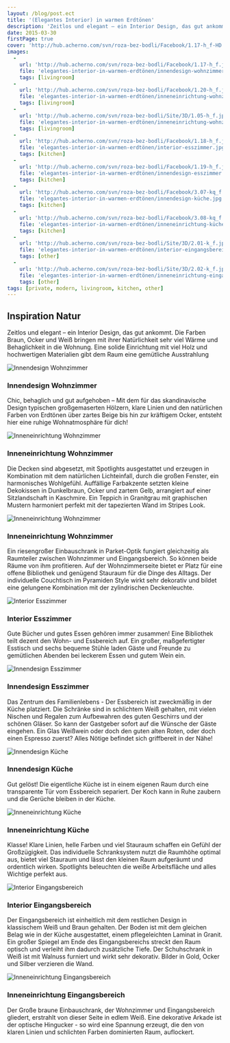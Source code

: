 ```yaml
---
layout: /blog/post.ect
title: '(Elegantes Interior) in warmen Erdtönen'
description: 'Zeitlos und elegant – ein Interior Design, das gut ankommt. Die Farben Braun, Ocker und Weiß bringen mit ihrer Natürlichkeit sehr viel Wärme und Behaglichkeit  in die Wohnung. Eine solide Einrichtung mit viel Holz und hochwertigen Materialien gibt dem Raum eine gemütlich Ausstrahlung.'
date: 2015-03-30
firstPage: true
cover: 'http://hub.acherno.com/svn/roza-bez-bodli/Facebook/1.17-h_f-HD.jpg'
images:
  -
    url: 'http://hub.acherno.com/svn/roza-bez-bodli/Facebook/1.17-h_f.jpg'
    file: 'elegantes-interior-in-warmen-erdtönen/innendesign-wohnzimmer.jpg'
    tags: [livingroom]
  -
    url: 'http://hub.acherno.com/svn/roza-bez-bodli/Facebook/1.20-h_f.jpg'
    file: 'elegantes-interior-in-warmen-erdtönen/inneneinrichtung-wohnzimmer.jpg'
    tags: [livingroom]
  -
    url: 'http://hub.acherno.com/svn/roza-bez-bodli/Site/3D/1.05-h_f.jpg'
    file: 'elegantes-interior-in-warmen-erdtönen/inneneinrichtung-wohnzimmer.jpg'
    tags: [livingroom]
  -
    url: 'http://hub.acherno.com/svn/roza-bez-bodli/Facebook/1.18-h_f.jpg'
    file: 'elegantes-interior-in-warmen-erdtönen/interior-esszimmer.jpg'
    tags: [kitchen]
  -
    url: 'http://hub.acherno.com/svn/roza-bez-bodli/Facebook/1.19-h_f.jpg'
    file: 'elegantes-interior-in-warmen-erdtönen/innendesign-esszimmer.jpg'
    tags: [kitchen]
  -
    url: 'http://hub.acherno.com/svn/roza-bez-bodli/Facebook/3.07-kq_f.jpg'
    file: 'elegantes-interior-in-warmen-erdtönen/innendesign-küche.jpg'
    tags: [kitchen]
  -
    url: 'http://hub.acherno.com/svn/roza-bez-bodli/Facebook/3.08-kq_f.jpg'
    file: 'elegantes-interior-in-warmen-erdtönen/inneneinrichtung-küche.jpg'
    tags: [kitchen]
  -
    url: 'http://hub.acherno.com/svn/roza-bez-bodli/Site/3D/2.01-k_f.jpg'
    file: 'elegantes-interior-in-warmen-erdtönen/interior-eingangsbereich.jpg'
    tags: [other]
  -
    url: 'http://hub.acherno.com/svn/roza-bez-bodli/Site/3D/2.02-k_f.jpg'
    file: 'elegantes-interior-in-warmen-erdtönen/inneneinrichtung-eingangsbereich.jpg'
    tags: [other]
tags: [private, modern, livingroom, kitchen, other]
---
```

## **Inspiration Natur**
Zeitlos und elegant – ein Interior Design, das gut ankommt.  Die Farben Braun, Ocker und Weiß bringen mit ihrer Natürlichkeit sehr viel Wärme und Behaglichkeit  in die Wohnung. Eine solide Einrichtung mit viel Holz und hochwertigen Materialien gibt dem Raum eine gemütliche Ausstrahlung

![Innendesign Wohnzimmer](elegantes-interior-in-warmen-erdtönen/innendesign-wohnzimmer.jpg)
### Innendesign **Wohnzimmer**

Chic, behaglich und gut aufgehoben – Mit dem für das skandinavische Design typischen großgemaserten Hölzern, klare Linien und den natürlichen Farben von Erdtönen über zartes Beige bis hin zur kräftigem Ocker, entsteht hier eine ruhige Wohnatmosphäre für dich!

![Inneneinrichtung Wohnzimmer](elegantes-interior-in-warmen-erdtönen/inneneinrichtung-wohnzimmer.jpg)
### Inneneinrichtung **Wohnzimmer**

Die Decken sind abgesetzt, mit Spotlights ausgestattet und erzeugen in Kombination mit dem natürlichen Lichteinfall, durch die großen Fenster, ein harmonisches Wohlgefühl.  Auffällige Farbakzente setzten kleine Dekokissen in Dunkelbraun, Ocker und zartem Gelb, arrangiert auf einer Sitzlandschaft in Kaschmire. Ein Teppich in Granitgrau mit graphischen Mustern harmoniert perfekt mit der tapezierten Wand im Stripes Look.  

![Inneneinrichtung Wohnzimmer](elegantes-interior-in-warmen-erdtönen/inneneinrichtung-wohnzimmer.jpg)
### Inneneinrichtung **Wohnzimmer**

Ein riesengroßer Einbauschrank in Parket-Optik fungiert gleichzeitig als Raumteiler zwischen Wohnzimmer und Eingangsbereich.  So können beide Räume von ihm profitieren. Auf der Wohnzimmerseite bietet er Platz für eine offene Bibliothek und genügend Stauraum für die Dinge des Alltags. Der individuelle Couchtisch im Pyramiden Style wirkt sehr dekorativ und bildet eine gelungene Kombination mit der zylindrischen Deckenleuchte.

![Interior Esszimmer](elegantes-interior-in-warmen-erdtönen/interior-esszimmer.jpg)
### Interior **Esszimmer**

Gute Bücher und gutes Essen gehören immer zusammen! Eine Bibliothek teilt dezent den  Wohn- und Essbereich auf. Ein großer, maßgefertigter Esstisch und sechs bequeme Stühle laden Gäste und Freunde zu gemütlichen Abenden bei leckerem Essen und gutem Wein ein.  

![Innendesign Esszimmer](elegantes-interior-in-warmen-erdtönen/innendesign-esszimmer.jpg)
### Innendesign **Esszimmer**

Das Zentrum des Familienlebens - Der Essbereich ist zweckmäßig  in der Küche platziert.  Die Schränke sind in schlichtem Weiß gehalten, mit vielen Nischen und Regalen zum Aufbewahren des guten Geschirrs und der schönen Gläser. So kann der Gastgeber sofort auf die Wünsche der Gäste eingehen. Ein Glas Weißwein oder doch den guten alten Roten, oder doch einen Espresso zuerst? Alles Nötige befindet sich griffbereit in der Nähe!

![Innendesign Küche](elegantes-interior-in-warmen-erdtönen/innendesign-küche.jpg)
### Innendesign **Küche**

Gut gelöst! Die eigentliche Küche ist in einem eigenen Raum durch eine transparente Tür vom Essbereich separiert. Der Koch kann in Ruhe zaubern und die Gerüche bleiben in der Küche.

![Inneneinrichtung Küche](elegantes-interior-in-warmen-erdtönen/inneneinrichtung-küche.jpg)
### Inneneinrichtung **Küche**

Klasse! Klare Linien, helle Farben und viel Stauraum schaffen ein Gefühl der Großzügigkeit. Das individuelle Schranksystem nutzt die Raumhöhe optimal aus, bietet viel Stauraum und lässt den kleinen Raum aufgeräumt und ordentlich wirken. Spotlights beleuchten die weiße Arbeitsfläche und alles Wichtige perfekt aus.

![Interior Eingangsbereich](elegantes-interior-in-warmen-erdtönen/interior-eingangsbereich.jpg)
### Interior **Eingangsbereich**

Der Eingangsbereich ist einheitlich mit dem restlichen Design in klassischem Weiß und Braun gehalten. Der Boden ist mit dem gleichen Belag wie in der Küche ausgestattet, einem pflegeleichten Laminat in Granit.  Ein großer Spiegel am Ende des Eingangsbereichs streckt den Raum optisch und verleiht ihm dadurch zusätzliche Tiefe. Der Schuhschrank in Weiß ist mit Walnuss furniert und wirkt sehr dekorativ. Bilder in Gold, Ocker und Silber verzieren die Wand.

![Inneneinrichtung Eingangsbereich](elegantes-interior-in-warmen-erdtönen/inneneinrichtung-eingangsbereich.jpg)
### Inneneinrichtung **Eingangsbereich**

Der Große braune Einbauschrank, der Wohnzimmer und Eingangsbereich gliedert, erstrahlt von dieser Seite in edlem Weiß. Eine dekorative Arkade ist der optische Hingucker - so wird eine Spannung erzeugt, die den von klaren Linien und schlichten Farben dominierten Raum, auflockert.

